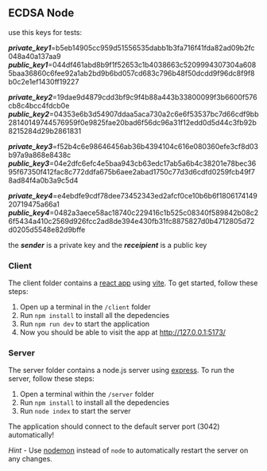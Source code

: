 ## ECDSA Node

use this keys for tests:

**_private_key1_**=b5eb14905cc959d51556535dabb1b3fa716f41fda82ad09b2fc048a40a137aa9
**_public_key1_**=044df461abd8b9f1f52653c1b4038663c5209994307304a6085baa36860c6fee92a1ab2bd9b6bd057cd683c796b48f50dcdd9f96dc8f9f8b0c2e1ef1430ff19227

**_private_key2_**=19dae9d4879cdd3bf9c9f4b88a443b33800099f3b6600f576cb8c4bcc4fdcb0e
**_public_key2_**=04353e6b3d54907ddaa5aca730a2c6e6f53537bc7d66cdf9bb28140149744576959f0e9825fae20bad6f56dc96a31f12edd0d5d44c3fb92b8215284d29b2861831

**_private_key3_**=f52b4c6e98646456ab36b4394104c616e080360efe3cf8d03b97a9a868e8438c
**_public_key3_**=04e2dfc6efc4e5baa943cb63edc17ab5a6b4c38201e78bec3695f67350f412fac8c772ddfa675b6aee2abad1750c77d3d6cdfd0259fcb49f78ad84f4a0b3a9c5d4

**_private_key4_**=e4ebdfe9cdf78dee73452343ed2afcf0ce10b6b6f180617414920719475a66a1
**_public_key4_**=0482a3aece58ac18740c229416c1b525c08340f589842b08c26f5434a410c2569d926fcc2ad8de394e430fb31fc8875827d0b4712805d72d0205d5548e82d9bffe

the **_sender_** is a private key and the **_receipient_** is a public key

### Client

The client folder contains a [react app](https://reactjs.org/) using [vite](https://vitejs.dev/). To get started, follow these steps:

1. Open up a terminal in the `/client` folder
2. Run `npm install` to install all the depedencies
3. Run `npm run dev` to start the application
4. Now you should be able to visit the app at http://127.0.0.1:5173/

### Server

The server folder contains a node.js server using [express](https://expressjs.com/). To run the server, follow these steps:

1. Open a terminal within the `/server` folder
2. Run `npm install` to install all the depedencies
3. Run `node index` to start the server

The application should connect to the default server port (3042) automatically!

_Hint_ - Use [nodemon](https://www.npmjs.com/package/nodemon) instead of `node` to automatically restart the server on any changes.
